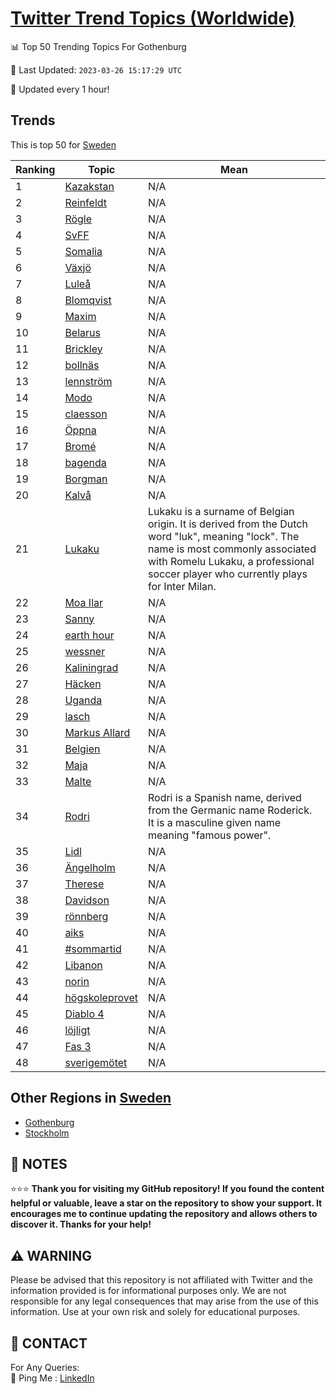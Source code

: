 [Twitter Trend Topics (Worldwide)](https://github.com/ErcinDedeoglu/Twitter-Trend-Topics)
==========


📊 Top 50 Trending Topics For Gothenburg

📆 Last Updated: `2023-03-26 15:17:29 UTC`

🔧 Updated every 1 hour!


## Trends

This is top 50 for [Sweden](</Sweden>)

| Ranking | Topic | Mean |
| ------- | ------------ | ------------ |
| 1 | [Kazakstan](http://twitter.com/search?q=Kazakstan) | N/A |
| 2 | [Reinfeldt](http://twitter.com/search?q=Reinfeldt) | N/A |
| 3 | [Rögle](http://twitter.com/search?q=R%c3%b6gle) | N/A |
| 4 | [SvFF](http://twitter.com/search?q=SvFF) | N/A |
| 5 | [Somalia](http://twitter.com/search?q=Somalia) | N/A |
| 6 | [Växjö](http://twitter.com/search?q=V%c3%a4xj%c3%b6) | N/A |
| 7 | [Luleå](http://twitter.com/search?q=Lule%c3%a5) | N/A |
| 8 | [Blomqvist](http://twitter.com/search?q=Blomqvist) | N/A |
| 9 | [Maxim](http://twitter.com/search?q=Maxim) | N/A |
| 10 | [Belarus](http://twitter.com/search?q=Belarus) | N/A |
| 11 | [Brickley](http://twitter.com/search?q=Brickley) | N/A |
| 12 | [bollnäs](http://twitter.com/search?q=bolln%c3%a4s) | N/A |
| 13 | [lennström](http://twitter.com/search?q=lennstr%c3%b6m) | N/A |
| 14 | [Modo](http://twitter.com/search?q=Modo) | N/A |
| 15 | [claesson](http://twitter.com/search?q=claesson) | N/A |
| 16 | [Öppna](http://twitter.com/search?q=%c3%96ppna) | N/A |
| 17 | [Bromé](http://twitter.com/search?q=Brom%c3%a9) | N/A |
| 18 | [bagenda](http://twitter.com/search?q=bagenda) | N/A |
| 19 | [Borgman](http://twitter.com/search?q=Borgman) | N/A |
| 20 | [Kalvå](http://twitter.com/search?q=Kalv%c3%a5) | N/A |
| 21 | [Lukaku](http://twitter.com/search?q=Lukaku) | Lukaku is a surname of Belgian origin. It is derived from the Dutch word "luk", meaning "lock". The name is most commonly associated with Romelu Lukaku, a professional soccer player who currently plays for Inter Milan. |
| 22 | [Moa Ilar](http://twitter.com/search?q=Moa+Ilar) | N/A |
| 23 | [Sanny](http://twitter.com/search?q=Sanny) | N/A |
| 24 | [earth hour](http://twitter.com/search?q=earth+hour) | N/A |
| 25 | [wessner](http://twitter.com/search?q=wessner) | N/A |
| 26 | [Kaliningrad](http://twitter.com/search?q=Kaliningrad) | N/A |
| 27 | [Häcken](http://twitter.com/search?q=H%c3%a4cken) | N/A |
| 28 | [Uganda](http://twitter.com/search?q=Uganda) | N/A |
| 29 | [lasch](http://twitter.com/search?q=lasch) | N/A |
| 30 | [Markus Allard](http://twitter.com/search?q=Markus+Allard) | N/A |
| 31 | [Belgien](http://twitter.com/search?q=Belgien) | N/A |
| 32 | [Maja](http://twitter.com/search?q=Maja) | N/A |
| 33 | [Malte](http://twitter.com/search?q=Malte) | N/A |
| 34 | [Rodri](http://twitter.com/search?q=Rodri) | Rodri is a Spanish name, derived from the Germanic name Roderick. It is a masculine given name meaning "famous power". |
| 35 | [Lidl](http://twitter.com/search?q=Lidl) | N/A |
| 36 | [Ängelholm](http://twitter.com/search?q=%c3%84ngelholm) | N/A |
| 37 | [Therese](http://twitter.com/search?q=Therese) | N/A |
| 38 | [Davidson](http://twitter.com/search?q=Davidson) | N/A |
| 39 | [rönnberg](http://twitter.com/search?q=r%c3%b6nnberg) | N/A |
| 40 | [aiks](http://twitter.com/search?q=aiks) | N/A |
| 41 | [#sommartid](http://twitter.com/search?q=%23sommartid) | N/A |
| 42 | [Libanon](http://twitter.com/search?q=Libanon) | N/A |
| 43 | [norin](http://twitter.com/search?q=norin) | N/A |
| 44 | [högskoleprovet](http://twitter.com/search?q=h%c3%b6gskoleprovet) | N/A |
| 45 | [Diablo 4](http://twitter.com/search?q=Diablo+4) | N/A |
| 46 | [löjligt](http://twitter.com/search?q=l%c3%b6jligt) | N/A |
| 47 | [Fas 3](http://twitter.com/search?q=Fas+3) | N/A |
| 48 | [sverigemötet](http://twitter.com/search?q=sverigem%c3%b6tet) | N/A |



## Other Regions in [Sweden](</Sweden>)

* [Gothenburg](</Sweden/Gothenburg.md>)
* [Stockholm](</Sweden/Stockholm.md>)



## 📝 NOTES

⭐⭐⭐ **Thank you for visiting my GitHub repository! If you found the content helpful or valuable, leave a star on the repository to show your support. It encourages me to continue updating the repository and allows others to discover it. Thanks for your help!**


## ⚠️ WARNING

Please be advised that this repository is not affiliated with Twitter and the information provided is for informational purposes only. We are not responsible for any legal consequences that may arise from the use of this information. Use at your own risk and solely for educational purposes.


## 📨 CONTACT

 For Any Queries:  
            🏓 Ping Me : [LinkedIn](https://www.linkedin.com/in/ercindedeoglu/)
